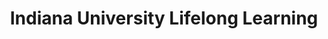 ---
dateStart: 2017-02-22
dateEnd:
title: "Indiana University Lifelong Learning"
venue: "Indiana University Lifelong Learning"
organizer: Jim Pershing
credit:
city: Bloomington
state: IN
country: USA
pdfLink:
venueImages:
---